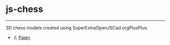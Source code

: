 # js-chess
-----
3D chess models created using SuperExtraOpenJSCad.orgPlusPlus.

 - ♙ [Pawn](https://github.com/michalbe/js-chess/blob/master/stl/pawn.stl)
